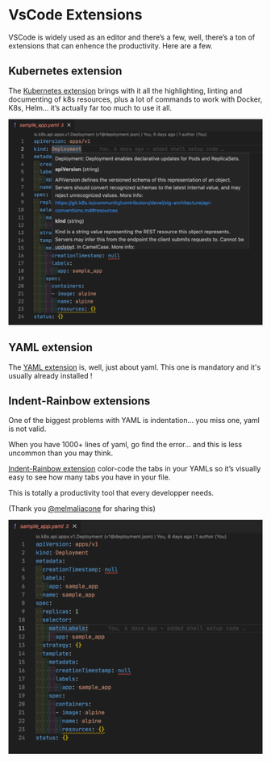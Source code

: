 # VsCode Extensions

VSCode is widely used as an editor and there’s a few, well, there’s a ton of extensions that can enhence the productivity. Here are a few.

## Kubernetes extension

The [Kubernetes extension](https://marketplace.visualstudio.com/items?itemName=ms-kubernetes-tools.vscode-kubernetes-tools) brings with it all the highlighting, linting and documenting of k8s resources, plus a lot of commands to work with Docker, K8s, Helm… it’s actually far too much to use it all.

![Kubernetes Extension](img/vscode-k8s.png)

## YAML extension

The [YAML extension](https://marketplace.visualstudio.com/items?itemName=redhat.vscode-yaml) is, well, just about yaml. This one is mandatory and it's usually already installed ! 

## Indent-Rainbow extensions

One of the biggest problems with YAML is indentation… you miss one, yaml is not valid. 

When you have 1000+ lines of yaml, go find the error… and this is less uncommon than you may think.

[Indent-Rainbow extension](https://github.com/oderwat/vscode-indent-rainbow) color-code the tabs in your YAMLs so it’s visually easy to see how many tabs you have in your file.

This is totally a productivity tool that every developper needs.

(Thank you [@melmaliacone](https://github.com/melmaliacone) for sharing this)

![vscode rainbow-indent](img/vscode-rainbow-indent.png)
